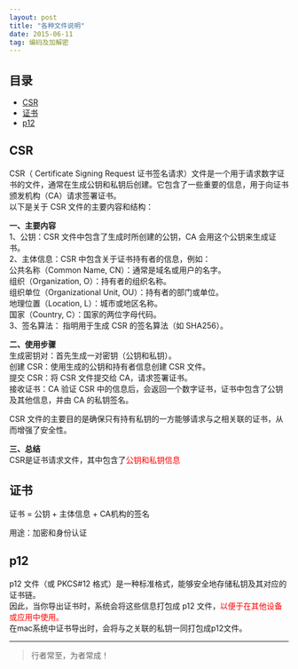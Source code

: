 ```yaml
---
layout: post
title: "各种文件说明"
date: 2015-06-11
tag: 编码及加解密
---
```






## 目录
* [CSR](#content1)
* [证书](#content2)
* [p12](#content3)


## <a id="content1">CSR</a> 

CSR（ Certificate Signing Request 证书签名请求）文件是一个用于请求数字证书的文件，通常在生成公钥和私钥后创建。它包含了一些重要的信息，用于向证书颁发机构（CA）请求签署证书。    
以下是关于 CSR 文件的主要内容和结构：    

**一、主要内容**   
1、公钥：CSR 文件中包含了生成时所创建的公钥，CA 会用这个公钥来生成证书。       
2、主体信息：CSR 中包含关于证书持有者的信息，例如：    
公共名称（Common Name, CN）：通常是域名或用户的名字。    
组织（Organization, O）：持有者的组织名称。    
组织单位（Organizational Unit, OU）：持有者的部门或单位。    
地理位置（Location, L）：城市或地区名称。    
国家（Country, C）：国家的两位字母代码。    
3、签名算法： 指明用于生成 CSR 的签名算法（如 SHA256）。   

**二、使用步骤**        
生成密钥对：首先生成一对密钥（公钥和私钥）。    
创建 CSR：使用生成的公钥和持有者信息创建 CSR 文件。    
提交 CSR：将 CSR 文件提交给 CA，请求签署证书。     
接收证书：CA 验证 CSR 中的信息后，会返回一个数字证书，证书中包含了公钥及其他信息，并由 CA 的私钥签名。     

CSR 文件的主要目的是确保只有持有私钥的一方能够请求与之相关联的证书，从而增强了安全性。     

**三、总结**    
CSR是证书请求文件，其中包含了<span style="color:red;">公钥和私钥信息</span>


## <a id="content2">证书</a>

证书 = 公钥 + 主体信息 + CA机构的签名    

用途：加密和身份认证     


## <a id="content3">p12</a>

p12 文件（或 PKCS#12 格式）是一种标准格式，能够安全地存储私钥及其对应的证书链。        
因此，当你导出证书时，系统会将这些信息打包成 p12 文件，<span style="color:red;">以便于在其他设备或应用中使用。</span>          
在mac系统中证书导出时，会将与之关联的私钥一同打包成p12文件。     





----------
>  行者常至，为者常成！


